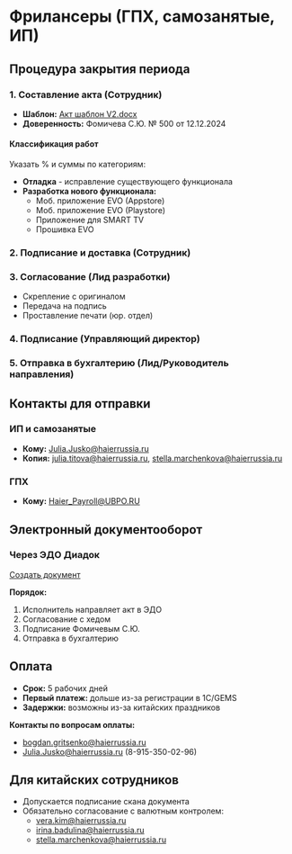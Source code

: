 # Фрилансеры (ГПХ, самозанятые, ИП)

## Процедура закрытия периода

### 1. Составление акта (Сотрудник)
- **Шаблон:** [Акт шаблон V2.docx](https://wiki.yandex.ru/evo/projectevohome/flows/administrativnye/zakrytieotchetno/.files/aktshablonobnovlennyjjv2.docx)
- **Доверенность:** Фомичева С.Ю. № 500 от 12.12.2024

#### Классификация работ
Указать % и суммы по категориям:
- **Отладка** - исправление существующего функционала
- **Разработка нового функционала:**
  - Моб. приложение EVO (Appstore)
  - Моб. приложение EVO (Playstore)  
  - Приложение для SMART TV
  - Прошивка EVO

### 2. Подписание и доставка (Сотрудник)

### 3. Согласование (Лид разработки)
- Скрепление с оригиналом
- Передача на подпись
- Проставление печати (юр. отдел)

### 4. Подписание (Управляющий директор)

### 5. Отправка в бухгалтерию (Лид/Руководитель направления)

## Контакты для отправки

### ИП и самозанятые
- **Кому:** Julia.Jusko@haierrussia.ru
- **Копия:** julia.titova@haierrussia.ru, stella.marchenkova@haierrussia.ru

### ГПХ
- **Кому:** Haier_Payroll@UBPO.RU

## Электронный документооборот

### Через ЭДО Диадок
[Создать документ](https://diadoc.kontur.ru/03d8e7b2-2ed2-4e88-8ec3-6c36c13fe156/Folder/Send)

**Порядок:**
1. Исполнитель направляет акт в ЭДО
2. Согласование с хедом
3. Подписание Фомичевым С.Ю.
4. Отправка в бухгалтерию

## Оплата

- **Срок:** 5 рабочих дней
- **Первый платеж:** дольше из-за регистрации в 1С/GEMS
- **Задержки:** возможны из-за китайских праздников

**Контакты по вопросам оплаты:**
- bogdan.gritsenko@haierrussia.ru
- Julia.Jusko@haierrussia.ru (8-915-350-02-96)

## Для китайских сотрудников

- Допускается подписание скана документа
- Обязательно согласование с валютным контролем:
  - vera.kim@haierrussia.ru
  - irina.badulina@haierrussia.ru
  - stella.marchenkova@haierrussia.ru